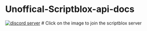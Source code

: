 # Unoffical-Scriptblox-api-docs
[![discord server](https://cdn.discordapp.com/icons/954089188825894943/372ca12b35bd2fddeed6c70a44a48a6f.webp?size=96)](https://discord.gg/KKcG8VQ48k) # Click on the image to join the scriptblox server
